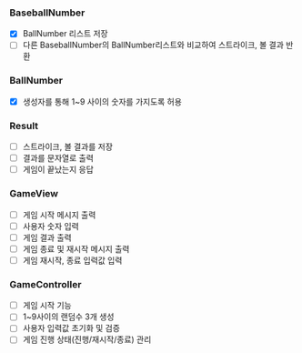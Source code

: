 ### BaseballNumber          
- [x] BallNumber 리스트 저장       
- [ ] 다른 BaseballNumber의 BallNumber리스트와 비교하여 스트라이크, 볼 결과 반환      

### BallNumber      
- [x] 생성자를 통해 1~9 사이의 숫자를 가지도록 허용       

### Result      
- [ ] 스트라이크, 볼 결과를 저장       
- [ ] 결과를 문자열로 출력         
- [ ] 게임이 끝났는지 응답         

### GameView
- [ ] 게임 시작 메시지 출력      
- [ ] 사용자 숫자 입력                
- [ ] 게임 결과 출력        
- [ ] 게임 종료 및 재시작 메시지 출력      
- [ ] 게임 재시작, 종료 입력값 입력            

### GameController      
- [ ] 게임 시작 기능          
- [ ] 1~9사이의 랜덤수 3개 생성            
- [ ] 사용자 입력값 초기화 및 검증            
- [ ] 게임 진행 상태(진행/재시작/종료) 관리                        